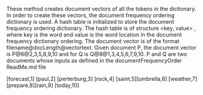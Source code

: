 These method creates document vectors of all the tokens in the dictionary. In order to create these vectors, the document frequency ordering dictionary is used. A hash table is initialized to store the document frequency ordering dictionary. The hash table is of  structure <key, value> , where key is the word and value is the word location in the document frequency dictionary ordering. The document vector is of the format filename@docLength@vectortext. Given document P, the document vector is P@6@2,3,5,8,9,10 and for Q is Q@8@1,3,4,5,6,7,9,10. P and Q are two documents whose inputs as defined in the documentFrequencyOrder ReadMe.md file

[forecast,1]  [paul,2]  [perterburg,3]  [rock,4] [saint,5][umbrella,6] [weather,7][prepare,8][rain,9] [today,10]

